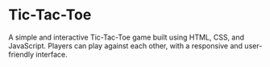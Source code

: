 # Tic-Tac-Toe
A simple and interactive Tic-Tac-Toe game built using HTML, CSS, and JavaScript. Players can play against each other, with a responsive and user-friendly interface.

